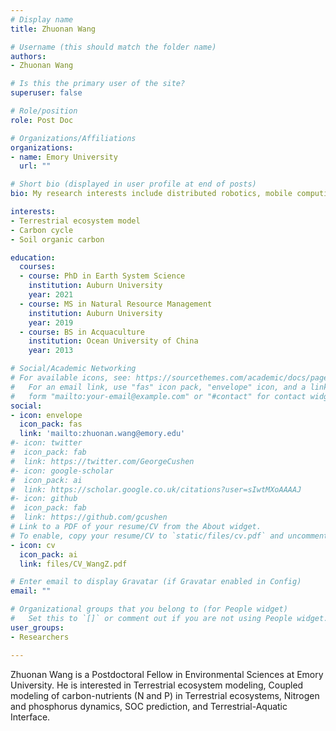 ```yaml
---
# Display name
title: Zhuonan Wang

# Username (this should match the folder name)
authors:
- Zhuonan Wang

# Is this the primary user of the site?
superuser: false

# Role/position
role: Post Doc

# Organizations/Affiliations
organizations:
- name: Emory University
  url: ""

# Short bio (displayed in user profile at end of posts)
bio: My research interests include distributed robotics, mobile computing and programmable matter.

interests:
- Terrestrial ecosystem model
- Carbon cycle
- Soil organic carbon

education:
  courses:
  - course: PhD in Earth System Science
    institution: Auburn University
    year: 2021
  - course: MS in Natural Resource Management
    institution: Auburn University
    year: 2019
  - course: BS in Acquaculture
    institution: Ocean University of China
    year: 2013

# Social/Academic Networking
# For available icons, see: https://sourcethemes.com/academic/docs/page-builder/#icons
#   For an email link, use "fas" icon pack, "envelope" icon, and a link in the
#   form "mailto:your-email@example.com" or "#contact" for contact widget.
social:
- icon: envelope
  icon_pack: fas
  link: 'mailto:zhuonan.wang@emory.edu'
#- icon: twitter
#  icon_pack: fab
#  link: https://twitter.com/GeorgeCushen
#- icon: google-scholar
#  icon_pack: ai
#  link: https://scholar.google.co.uk/citations?user=sIwtMXoAAAAJ
#- icon: github
#  icon_pack: fab
#  link: https://github.com/gcushen
# Link to a PDF of your resume/CV from the About widget.
# To enable, copy your resume/CV to `static/files/cv.pdf` and uncomment the lines below.
- icon: cv
  icon_pack: ai
  link: files/CV_WangZ.pdf

# Enter email to display Gravatar (if Gravatar enabled in Config)
email: ""

# Organizational groups that you belong to (for People widget)
#   Set this to `[]` or comment out if you are not using People widget.
user_groups:
- Researchers

---
```


Zhuonan Wang is a Postdoctoral Fellow in Environmental Sciences at Emory University. 
He is interested in Terrestrial ecosystem modeling, Coupled modeling of carbon-nutrients (N and P) in Terrestrial ecosystems, Nitrogen and phosphorus dynamics, SOC prediction, and Terrestrial-Aquatic Interface.   

